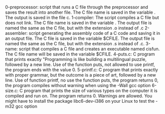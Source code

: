 0-preprocessor: script that runs a C file through the preprocessor and saves the result into another file. The C file name is saved in the variable . The output is saved in the file c.
1-compiler: The script compiles a C file but does not link. The C file name is saved in the variable . The output file is named the same as the C file, but with the extension .o instead of .c
2-assembler: script generating the assembly code of a C code and saving it in an output file. The C file is saved in the variable $CFILE. The output file is named the same as the C file, but with the extension .s instead of .c.
3-name:  script that compiles a C file and creates an executable named cisfun. The C file name will be saved in the variable $CFILE.
4-puts.c: C program that prints exactly "Programming is like building a multilingual puzzle, followed by a new line. Use of the function puts, not allowed to use printf, the program ends with the value 0. 
5-printf.c: C program that prints exactly with proper grammar, but the outcome is a piece of art, followed by a new line. Use of function printf, no use the function puts, the program returns 0, the program compiles without warning when using the -Wall gcc option 
6-size.c: C program that prints the size of various types on the computer it is compiled and run on. The program returns 0. Warnings are allowed.  You might have to install the package libc6-dev-i386 on your Linux to test the -m32 gcc option

